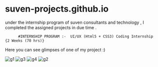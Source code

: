 # suven-projects.github.io
under the internship program of suven consultants and technology , I completed the assigned projects in due time .


          #INTERNSHIP PROGRAM :-  UI/UX (Html5 + CSS3) Coding Internship {2 Weeks (70 hrs)}

Here you can see glimpses of one of my project :)

![g1](https://user-images.githubusercontent.com/73931975/105002907-fb515c80-5a57-11eb-99d4-f7300cc2967f.png)
![g3](https://user-images.githubusercontent.com/73931975/105002937-02786a80-5a58-11eb-95e6-ffa85c1faa8b.png)
![g4](https://user-images.githubusercontent.com/73931975/105002943-060bf180-5a58-11eb-9662-ff125eeef39e.png)
![g2](https://user-images.githubusercontent.com/73931975/105002945-060bf180-5a58-11eb-99ac-c259da9b81ac.png)

